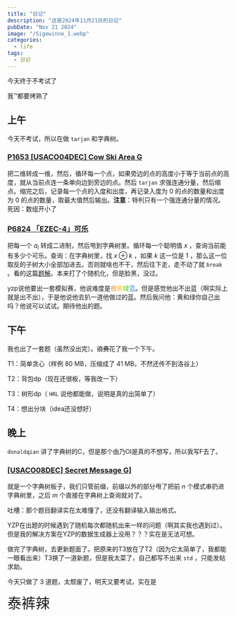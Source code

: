 ```yaml
---
title: "日记"
description: "这是2024年11月21日的日记"
pubDate: "Nov 21 2024"
image: "/Sigewinne_1.webp"
categories:
  - life
tags:
  - 日记
---
```


今天终于不考试了

我™都要烤熟了

## 上午
今天不考试，所以在做 `tarjan` 和字典树。

### <a href = "https://www.luogu.com.cn/problem/P1653" target = "_blank">P1653 [USACO04DEC] Cow Ski Area G</a>  
把二维转成一维，然后，循环每一个点，如果旁边的点的高度小于等于当前点的高度，就从当前点连一条单向边到旁边的点。然后 `tarjan` 求强连通分量，然后缩点。缩完之后，记录每一个点的入度和出度，再记录入度为 $0$ 的点的数量和出度为 $0$ 的点的数量，取最大值然后输出。**注意**：特判只有一个强连通分量的情况。死因：数组开小了

### <a href = "https://www.luogu.com.cn/problem/P6824" target = "_blank">P6824 「EZEC-4」可乐</a>  
把每一个 $a_i$ 转成二进制，然后甩到字典树里。循环每一个聪明值 $x$ ，查询当前能有多少个可乐。查询：在字典树里，找 $x \oplus k$ ，如果 $k$ 这一位是 $1$ ，那么这一位取反的子树大小全部加进去。否则就啥也不干，然后往下走，走不动了就 `break` 。看的这篇<a href = "https://www.luogu.com.cn/article/qn6tgafg" target = "_blank">题解</a>。本来打了个随机化，但是脸黑，没过。

yzp说他要出一套模拟赛，他说难度是<font color = "#F39C11">橙</font><font color = "#FFC116">黄</font><font color = "#52C41A">绿</font><font color = "#3498DB">蓝</font>。但是感觉他出不出蓝（啊实际上就是出不出），于是他说他去扒一道他做过的蓝。然后我问他：黄和绿你自己出吗？他说可以试试。期待他出的题。

## 下午
我也出了一套题（虽然没出完）。~~浪费~~花了我一个下午。

T1：简单贪心（样例 $80$ MB，压缩成了 $41$ MB，不然还传不到洛谷上）

T2：背包dp（现在还很板，等我改一下）

T3：树形dp（ `HRL` 说他都能做，说明是真的出简单了）

T4：想出分块（idea还没想好）

## 晚上
`donaldqian` 讲了字典树的C，但是那个由乃OI是真的不想写，所以我写F去了。

### <a href = "https://www.luogu.com.cn/problem/P2922" target = "_blank">[USACO08DEC] Secret Message G]</a>  
就是一个字典树板子，我们只管前缀，前缀以外的部分甩了把前 $n$ 个模式串扔进字典树里，之后 $m$ 个直接在字典树上查询就对了。

吐槽：那个题目翻译实在太难懂了，还没有翻译输入输出格式。

YZP在出题的时候遇到了随机每次都随机出来一样的问题（啊其实我也遇到过）。但是我的解决方案在YZP的数据生成器上没用？？？实在是无法可想。

做完了字典树，去更新题面了。把原来的T3放在了T2（因为它太简单了，我都能一眼看出来）T3换了一道新题，但是我太菜了，自己都写不出来 `std` ，只能发帖求助。

今天只做了 $3$ 道题，太颓废了，明天又要考试，实在是

<font size = "6px">泰裤辣</font>